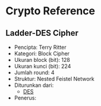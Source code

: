 # Crypto Reference

## Ladder-DES Cipher

* Pencipta: Terry Ritter
* Kategori: Block Cipher
* Ukuran block (bit): 128
* Ukuran kunci (bit): 224
* Jumlah round: 4
* Struktur: Nested Feistel Network
* Diturunkan dari: 
    - [DES](../DES)
* Penerus: 